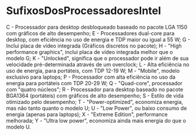 # SufixosDosProcessadoresIntel

C - Processador para desktop desbloqueado baseado no pacote LGA 1150 com gráficos de alto desempenho;
E - Processadores dual-core para desktop, com eficiência no uso de energia e TDP maior ou igual a 55 W;
G - Inclui placa de vídeo integrada (Gráficos discretos no pacote);
H - "High performance graphics", inclui placa de vídeo integrada melhor que o modelo G;
K - "Unlocked", significa que o processador pode ir além de sua velocidade pré-determinada através de um overclock;
L - Alta eficiência no uso de energia, para portáteis, com TDP 12-19 W;
M - "Mobile", modelo exclusivo para laptops;
P - Processador com alta eficiência no uso da energia para portáteis com TDP 20-29 W;
Q - "Quad-core", processador com "quatro núcleos";
R - Processador para desktop baseado no pacote BGA1364 (portáteis) com gráficos de alto desempenho;
S - Estilo de vida otimizado pelo desempenho;
T - "Power-optimized", economiza energia, mas não tanto quanto o modelo U;
U - "Low Power", ou baixo consumo de energia (apenas para laptops);
X - "Extreme Edition", performance melhorada;
Y - "Ultra low power", economiza ainda mais energia do que o modelo U.
